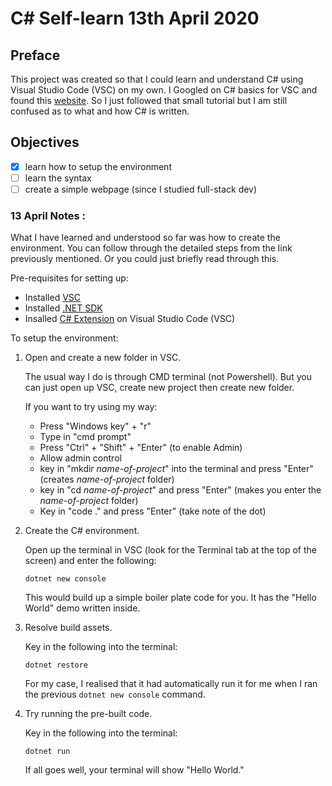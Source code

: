 # C# Self-learn 13th April 2020

## Preface
This project was created so that I could learn and understand C# using Visual Studio Code (VSC) on my own. I Googled on C# basics for VSC and found this [website](https://docs.microsoft.com/en-us/dotnet/core/tutorials/with-visual-studio-code). So I just followed that small tutorial but I am still confused as to what and how C# is written. 

## Objectives
- [x] learn how to setup the environment
- [ ] learn the syntax
- [ ] create a simple webpage (since I studied full-stack dev)

### 13 April Notes :
What I have learned and understood so far was how to create the environment. You can follow through the detailed steps from the link previously mentioned. Or you could just briefly read through this.

Pre-requisites for setting up: 
- Installed [VSC](https://code.visualstudio.com/)
- Installed [.NET SDK](https://dotnet.microsoft.com/download)
- Insalled [C# Extension](https://marketplace.visualstudio.com/items?itemName=ms-dotnettools.csharp) on Visual Studio Code (VSC)

To setup the environment:
1. Open and create a new folder in VSC. 

    The usual way I do is through CMD terminal (not Powershell). But you can just open up VSC, create new project then create new folder.

    If you want to try using my way: 
    - Press "Windows key" + "r"
    - Type in "cmd prompt"
    - Press "Ctrl" + "Shift" + "Enter" (to enable Admin)
    - Allow admin control
    - key in "mkdir _name-of-project_" into the terminal and press "Enter" (creates _name-of-project_ folder)
    - key in "cd _name-of-project_" and press "Enter" (makes you enter the _name-of-project_ folder)
    - Key in "code ." and press "Enter" (take note of the dot)

2. Create the C# environment.

    Open up the terminal in VSC (look for the Terminal tab at the top of the screen) and enter the following:
    ```
    dotnet new console
    ```

    This would build up a simple boiler plate code for you. It has the "Hello World" demo written inside. 

3. Resolve build assets.

    Key in the following into the terminal: 
    ```
    dotnet restore
    ```

    For my case, I realised that it had automatically run it for me when I ran the previous ```dotnet new console``` command.

4. Try running the pre-built code.

    Key in the following into the terminal:
    ```
    dotnet run
    ```

    If all goes well, your terminal will show "Hello World."


